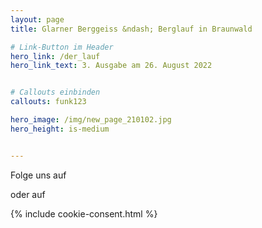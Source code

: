 ```yaml
---
layout: page
title: Glarner Berggeiss &ndash; Berglauf in Braunwald

# Link-Button im Header
hero_link: /der_lauf
hero_link_text: 3. Ausgabe am 26. August 2022


# Callouts einbinden
callouts: funk123

hero_image: /img/new_page_210102.jpg
hero_height: is-medium


---
```


<html>
<head>
<link rel="stylesheet" href="https://maxcdn.bootstrapcdn.com/font-awesome/4.4.0/css/font-awesome.min.css">
</head>
<body>
Folge uns auf 

<a href="https://www.facebook.com/glarnerberggeiss"><i class="fa fa-facebook-official fa-4x"></i>
</a>


oder auf 


<a href="https://www.instagram.com/glarnerberggeiss/"><i class="fa fa-instagram fa-4x" style = "color:grey"></i>
</a>

{% include cookie-consent.html %}

</body>
</html>
